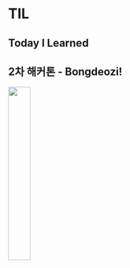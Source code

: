 # TIL
## Today I Learned 

## 2차 해커톤 - Bongdeozi!

<img src="/Reference/봉더지.gif" width="30%" height="30%"></img>

